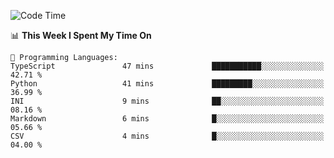 <!--START_SECTION:waka-->
![Code Time](http://img.shields.io/badge/Code%20Time-1%2C000%20hrs%2017%20mins-blue)

📊 **This Week I Spent My Time On** 

```text
💬 Programming Languages: 
TypeScript               47 mins             ███████████░░░░░░░░░░░░░░   42.71 % 
Python                   41 mins             █████████░░░░░░░░░░░░░░░░   36.99 % 
INI                      9 mins              ██░░░░░░░░░░░░░░░░░░░░░░░   08.16 % 
Markdown                 6 mins              █░░░░░░░░░░░░░░░░░░░░░░░░   05.66 % 
CSV                      4 mins              █░░░░░░░░░░░░░░░░░░░░░░░░   04.00 % 
```


<!--END_SECTION:waka-->